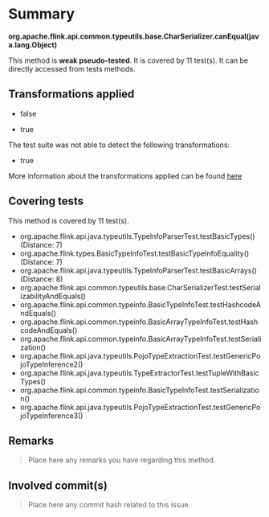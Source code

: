# Summary
**org.apache.flink.api.common.typeutils.base.CharSerializer.canEqual(java.lang.Object)**

This method is **weak pseudo-tested**.
It is covered by 11 test(s). It can be directly accessed from tests methods.


## Transformations applied

- false

- true


The test suite was not able to detect the following transformations:
 * true 


More information about the transformations applied can be found [here](https://github.com/STAMP-project/pitest-descartes)

## Covering tests
This method is covered by 11 test(s).
* org.apache.flink.api.java.typeutils.TypeInfoParserTest.testBasicTypes() (Distance: 7)
* org.apache.flink.types.BasicTypeInfoTest.testBasicTypeInfoEquality() (Distance: 7)
* org.apache.flink.api.java.typeutils.TypeInfoParserTest.testBasicArrays() (Distance: 8)
* org.apache.flink.api.common.typeutils.base.CharSerializerTest.testSerializabilityAndEquals()
* org.apache.flink.api.common.typeinfo.BasicTypeInfoTest.testHashcodeAndEquals()
* org.apache.flink.api.common.typeinfo.BasicArrayTypeInfoTest.testHashcodeAndEquals()
* org.apache.flink.api.common.typeinfo.BasicArrayTypeInfoTest.testSerialization()
* org.apache.flink.api.java.typeutils.PojoTypeExtractionTest.testGenericPojoTypeInference2()
* org.apache.flink.api.java.typeutils.TypeExtractorTest.testTupleWithBasicTypes()
* org.apache.flink.api.common.typeinfo.BasicTypeInfoTest.testSerialization()
* org.apache.flink.api.java.typeutils.PojoTypeExtractionTest.testGenericPojoTypeInference3()


## Remarks
> Place here any remarks you have regarding this method.

## Involved commit(s)

> Place here any commit hash related to this issue.
